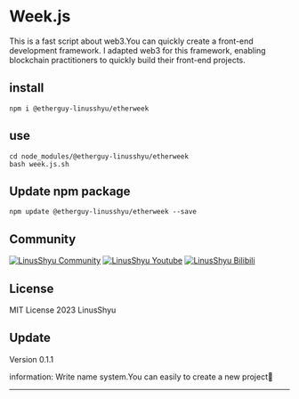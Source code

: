 # Week.js

This is a fast script about web3.You can quickly create a front-end development framework.
I adapted web3 for this framework, enabling blockchain practitioners to quickly build their front-end projects.

## install

```shell
npm i @etherguy-linusshyu/etherweek
```

## use

```shell
cd node_modules/@etherguy-linusshyu/etherweek
bash week.js.sh
```

## Update npm package

```shell
npm update @etherguy-linusshyu/etherweek --save
```

## Community

[![LinusShyu Community](https://img.shields.io/badge/-Community-blue)](https://discord.gg/mWsge7Ju9W)
[![LinusShyu Youtube](https://img.shields.io/badge/-YouTube-red)](https://www.youtube.com/channel/UC4KtR-YsWDfWtikRGOZb58Q)
[![LinusShyu Bilibili](https://img.shields.io/badge/-Bilibili-blue)](https://space.bilibili.com/411591950?spm_id_from=333.1007.0.0)

## License

MIT License 2023 LinusShyu

## Update

Version 0.1.1

information: Write name system.You can easily to create a new project🎉

-------------------------------------------------------------------------------------
